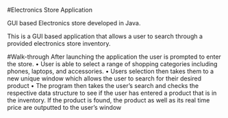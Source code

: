 #Electronics Store Application

GUI based Electronics store developed in Java.

This is a GUI based application that allows a user to search through a provided electronics store inventory.

#Walk-through
After launching the application the user is prompted to enter the store.
• User is able to select a range of shopping categories including phones, laptops, and accessories.
• Users selection then takes them to a new unique window which allows the user to search for their desired product
• The program then takes the user’s search and checks the respective data structure to see if the user has entered 
a product that is in the inventory. If the product is found, the product as well as its real time price are outputted to the user’s window
